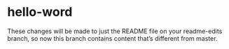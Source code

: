 # hello-word

These changes will be made to just the README file on your readme-edits branch, 
so now this branch contains content that’s different from master.
